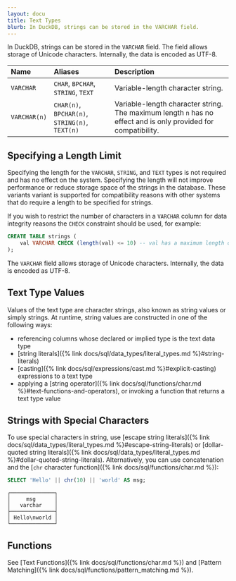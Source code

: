 ```yaml
---
layout: docu
title: Text Types
blurb: In DuckDB, strings can be stored in the VARCHAR field.
---
```


In DuckDB, strings can be stored in the `VARCHAR` field.
The field allows storage of Unicode characters. Internally, the data is encoded as UTF-8.

| Name | Aliases | Description |
|:---|:---|:---|
| `VARCHAR` | `CHAR`, `BPCHAR`, `STRING`, `TEXT` | Variable-length character string. |
| `VARCHAR(n)` | `CHAR(n)`, `BPCHAR(n)`, `STRING(n)`, `TEXT(n)` | Variable-length character string. The maximum length `n` has no effect and is only provided for compatibility. |

## Specifying a Length Limit

Specifying the length for the `VARCHAR`, `STRING`, and `TEXT` types is not required and has no effect on the system. Specifying the length will not improve performance or reduce storage space of the strings in the database. These variants variant is supported for compatibility reasons with other systems that do require a length to be specified for strings.

If you wish to restrict the number of characters in a `VARCHAR` column for data integrity reasons the `CHECK` constraint should be used, for example:

```sql
CREATE TABLE strings (
    val VARCHAR CHECK (length(val) <= 10) -- val has a maximum length of 10
);
```

The `VARCHAR` field allows storage of Unicode characters. Internally, the data is encoded as UTF-8.

## Text Type Values

Values of the text type are character strings, also known as string values or simply strings. At runtime, string values are constructed in one of the following ways:

* referencing columns whose declared or implied type is the text data type
* [string literals]({% link docs/sql/data_types/literal_types.md %}#string-literals)
* [casting]({% link docs/sql/expressions/cast.md %}#explicit-casting) expressions to a text type
* applying a [string operator]({% link docs/sql/functions/char.md %}#text-functions-and-operators), or invoking a function that returns a text type value

## Strings with Special Characters

To use special characters in string, use [escape string literals]({% link docs/sql/data_types/literal_types.md %}#escape-string-literals) or [dollar-quoted string literals]({% link docs/sql/data_types/literal_types.md %}#dollar-quoted-string-literals). Alternatively, you can use concatenation and the [`chr` character function]({% link docs/sql/functions/char.md %}):

```sql
SELECT 'Hello' || chr(10) || 'world' AS msg;
```

<!-- This output intentionally uses the duckbox formatter -->

```text
┌──────────────┐
│     msg      │
│   varchar    │
├──────────────┤
│ Hello\nworld │
└──────────────┘
```

## Functions

See [Text Functions]({% link docs/sql/functions/char.md %}) and [Pattern Matching]({% link docs/sql/functions/pattern_matching.md %}).
